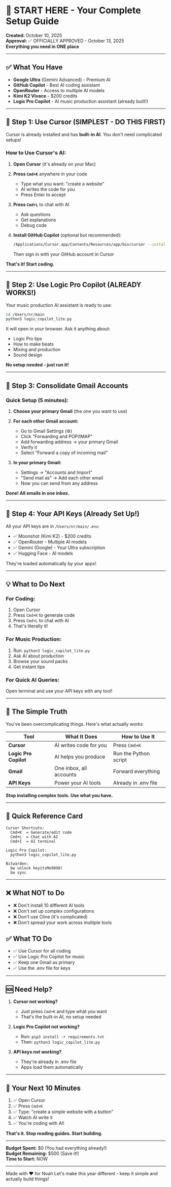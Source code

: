 # 🚀 START HERE - Your Complete Setup Guide

**Created:** October 10, 2025  
**Approval:** ✅ OFFICIALLY APPROVED - October 13, 2025  
**Everything you need in ONE place**

---

## ✅ What You Have

- **Google Ultra** (Gemini Advanced) - Premium AI
- **GitHub Copilot** - Best AI coding assistant
- **OpenRouter** - Access to multiple AI models
- **Kimi K2 Vivace** - $200 credits
- **Logic Pro Copilot** - AI music production assistant (already built!)

---

## 🎯 Step 1: Use Cursor (SIMPLEST - DO THIS FIRST)

Cursor is already installed and has **built-in AI**. You don't need complicated setups!

### How to Use Cursor's AI:

1. **Open Cursor** (it's already on your Mac)

2. **Press `Cmd+K`** anywhere in your code
   - Type what you want: "create a website"
   - AI writes the code for you
   - Press Enter to accept

3. **Press `Cmd+L`** to chat with AI
   - Ask questions
   - Get explanations
   - Debug code

4. **Install GitHub Copilot** (optional but recommended):
   ```bash
   /Applications/Cursor.app/Contents/Resources/app/bin/cursor --install-extension GitHub.copilot
   ```
   Then sign in with your GitHub account in Cursor

**That's it! Start coding.**

---

## 🎵 Step 2: Use Logic Pro Copilot (ALREADY WORKS!)

Your music production AI assistant is ready to use:

```bash
cd /Users/nr/main
python3 logic_copilot_lite.py
```

It will open in your browser. Ask it anything about:
- Logic Pro tips
- How to make beats
- Mixing and production
- Sound design

**No setup needed - just run it!**

---

## 📧 Step 3: Consolidate Gmail Accounts

### Quick Setup (5 minutes):

1. **Choose your primary Gmail** (the one you want to use)

2. **For each other Gmail account:**
   - Go to Gmail Settings (⚙️)
   - Click "Forwarding and POP/IMAP"
   - Add forwarding address → your primary Gmail
   - Verify it
   - Select "Forward a copy of incoming mail"

3. **In your primary Gmail:**
   - Settings → "Accounts and Import"
   - "Send mail as" → Add each other email
   - Now you can send from any address

**Done! All emails in one inbox.**

---

## 🔑 Step 4: Your API Keys (Already Set Up!)

All your API keys are in `/Users/nr/main/.env`:

- ✅ Moonshot (Kimi K2) - $200 credits
- ✅ OpenRouter - Multiple AI models
- ✅ Gemini (Google) - Your Ultra subscription
- ✅ Hugging Face - AI models

They're loaded automatically by your apps!

---

## 💡 What to Do Next

### For Coding:
1. Open Cursor
2. Press `Cmd+K` to generate code
3. Press `Cmd+L` to chat with AI
4. That's literally it!

### For Music Production:
1. Run: `python3 logic_copilot_lite.py`
2. Ask AI about production
3. Browse your sound packs
4. Get instant tips

### For Quick AI Queries:
Open terminal and use your API keys with any tool!

---

## 🎯 The Simple Truth

You've been overcomplicating things. Here's what actually works:

| Tool | What It Does | How to Use It |
|------|--------------|---------------|
| **Cursor** | AI writes code for you | Press `Cmd+K` |
| **Logic Pro Copilot** | AI helps you produce | Run the Python script |
| **Gmail** | One inbox, all accounts | Forward everything |
| **API Keys** | Power your AI tools | Already in .env file |

**Stop installing complex tools. Use what you have.**

---

## 📝 Quick Reference Card

```
Cursor Shortcuts:
  Cmd+K  = Generate/edit code
  Cmd+L  = Chat with AI
  Cmd+I  = AI terminal

Logic Pro Copilot:
  python3 logic_copilot_lite.py
  
Bitwarden:
  bw unlock heyitsMe9898!
  bw sync
```

---

## ❌ What NOT to Do

- ❌ Don't install 10 different AI tools
- ❌ Don't set up complex configurations
- ❌ Don't use Cline (it's complicated)
- ❌ Don't spread your work across multiple tools

## ✅ What TO Do

- ✅ Use Cursor for all coding
- ✅ Use Logic Pro Copilot for music
- ✅ Keep one Gmail as primary
- ✅ Use the .env file for keys

---

## 🆘 Need Help?

1. **Cursor not working?**
   - Just press `Cmd+K` and type what you want
   - That's the built-in AI, no setup needed

2. **Logic Pro Copilot not working?**
   - Run: `pip3 install -r requirements.txt`
   - Then: `python3 logic_copilot_lite.py`

3. **API keys not working?**
   - They're already in .env file
   - Apps load them automatically

---

## 🎯 Your Next 10 Minutes

1. ✅ Open Cursor
2. ✅ Press `Cmd+K`
3. ✅ Type: "create a simple website with a button"
4. ✅ Watch AI write it
5. ✅ You're coding with AI!

**That's it. Stop reading guides. Start building.**

---

**Budget Spent:** $0 (You had everything already!)  
**Budget Remaining:** $500 (Save it!)  
**Time to Start:** NOW

---

Made with ❤️ for Noah
Let's make this year different - keep it simple and actually build things!


